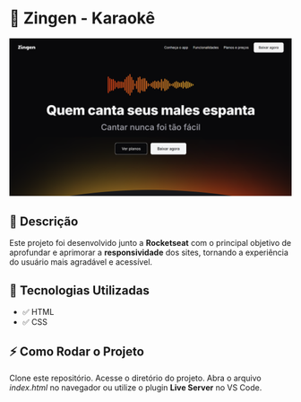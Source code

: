 # 📜 Zingen - Karaokê

 ![alt text](image.png)

## 📖 Descrição
Este projeto foi desenvolvido junto a **Rocketseat** com o principal objetivo de aprofundar e aprimorar a **responsividade** dos sites, tornando a experiência do usuário mais agradável e acessível.

## 🚀 Tecnologias Utilizadas
- ✅ HTML<br>
- ✅ CSS

## ⚡ Como Rodar o Projeto
Clone este repositório.
Acesse o diretório do projeto.
Abra o arquivo *index.html* no navegador ou utilize o plugin **Live Server** no VS Code.